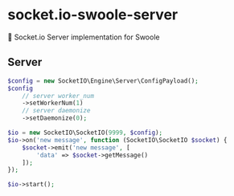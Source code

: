 # socket.io-swoole-server
:rainbow: Socket.io Server implementation for Swoole

## Server

```php
$config = new SocketIO\Engine\Server\ConfigPayload();
$config
    // server worker_num
    ->setWorkerNum(1)
    // server daemonize
    ->setDaemonize(0);

$io = new SocketIO\SocketIO(9999, $config);
$io->on('new message', function (SocketIO\SocketIO $socket) {
    $socket->emit('new message', [
        'data' => $socket->getMessage()
    ]);
});

$io->start();
```